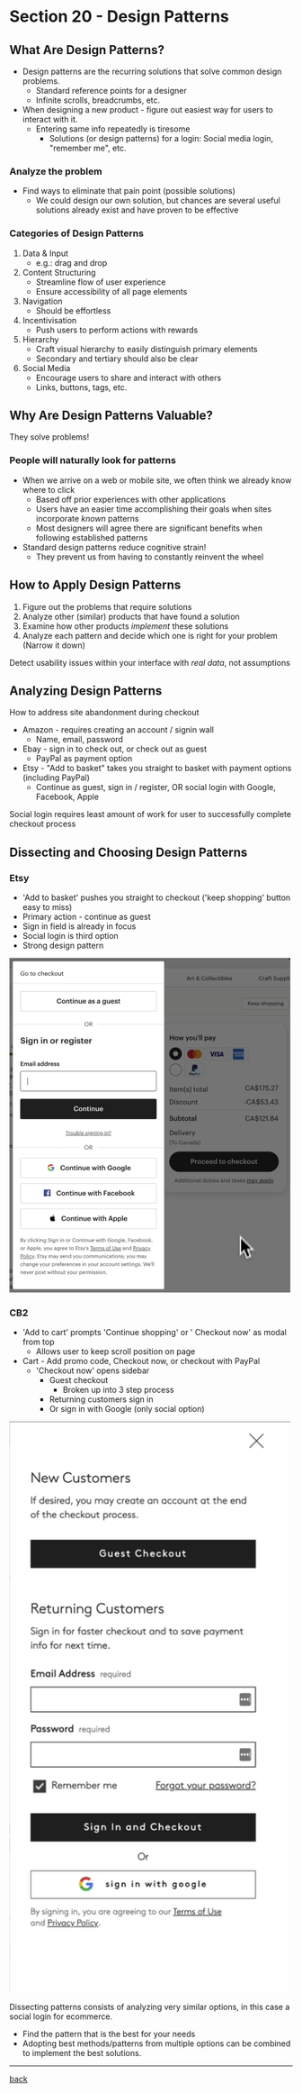 # Section 20 - Design Patterns

## What Are Design Patterns?

- Design patterns are the recurring solutions that solve common design problems.
  - Standard reference points for a designer
  - Infinite scrolls, breadcrumbs, etc.
- When designing a new product - figure out easiest way for users to interact with it.
  - Entering same info repeatedly is tiresome
    - Solutions (or design patterns) for a login: Social media login, "remember me", etc.

### Analyze the problem

- Find ways to eliminate that pain point (possible solutions)
  - We could design our own solution, but chances are several useful solutions already exist and have proven to be effective

### Categories of Design Patterns

1. Data & Input
    - e.g.: drag and drop
2. Content Structuring
    - Streamline flow of user experience
    - Ensure accessibility of all page elements
3. Navigation
    - Should be effortless
4. Incentivisation
    - Push users to perform actions with rewards
5. Hierarchy
    - Craft visual hierarchy to easily distinguish primary elements
    - Secondary and tertiary should also be clear
6. Social Media
    - Encourage users to share and interact with others
    - Links, buttons, tags, etc.

## Why Are Design Patterns Valuable?

They solve problems!

### People will naturally look for patterns

- When we arrive on a web or mobile site, we often think we already know where to click
  - Based off prior experiences with other applications
  - Users have an easier time accomplishing their goals when sites incorporate *known* patterns
  - Most designers will agree there are significant benefits when following established patterns
- Standard design patterns reduce cognitive strain!
  - They prevent us from having to constantly reinvent the wheel

## How to Apply Design Patterns

1. Figure out the problems that require solutions
2. Analyze other (similar) products that have found a solution
3. Examine how other products *implement* these solutions
4. Analyze each pattern and decide which one is right for your problem (Narrow it down)

Detect usability issues within your interface with *real data*, not assumptions

## Analyzing Design Patterns

How to address site abandonment during checkout

- Amazon - requires creating an account / signin wall
  - Name, email, password
- Ebay - sign in to check out, or check out as guest
  - PayPal as payment option
- Etsy - "Add to basket" takes you straight to basket with payment options (including PayPal)
  - Continue as guest, sign in / register, OR social login with Google, Facebook, Apple

Social login requires least amount of work for user to successfully complete checkout process

## Dissecting and Choosing Design Patterns

### Etsy

- 'Add to basket' pushes you straight to checkout ('keep shopping' button easy to miss)
- Primary action - continue as guest
- Sign in field is already in focus
- Social login is third option
- Strong design pattern

<img src="../img/designpatterns-etsycheckout.png" width="500px" alt="Etsy Checkout">

### CB2

- 'Add to cart' prompts 'Continue shopping' or ' Checkout now' as modal from top
  - Allows user to keep scroll position on page
- Cart - Add promo code, Checkout now, or checkout with PayPal
  - 'Checkout now' opens sidebar
    - Guest checkout
      - Broken up into 3 step process
    - Returning customers sign in
    - Or sign in with Google (only social option)

<img src="../img/designpatterns-cb2checkout.png" width="500px" alt="CB2 Checkout">

Dissecting patterns consists of analyzing very similar options, in this case a social login for ecommerce.

- Find the pattern that is the best for your needs
- Adopting best methods/patterns from multiple options can be combined to implement the best solutions.

- - -

[back](../README.md)
